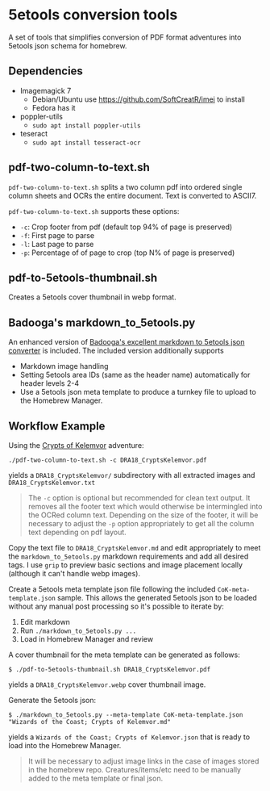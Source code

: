 # 5etools conversion tools

A set of tools that simplifies conversion of PDF format adventures into 5etools json schema for homebrew.

## Dependencies

* Imagemagick 7
   * Debian/Ubuntu use https://github.com/SoftCreatR/imei to install
   * Fedora has it
* poppler-utils
   * `sudo apt install poppler-utils`
* teseract
   * `sudo apt install tesseract-ocr`

## pdf-two-column-to-text.sh

`pdf-two-column-to-text.sh` splits a two column pdf into ordered single column sheets and OCRs the entire document. Text is converted to ASCII7.

`pdf-two-column-to-text.sh` supports these options:
- `-c`: Crop footer from pdf (default top 94% of page is preserved)
- `-f`: First page to parse
- `-l`: Last page to parse
- `-p`: Percentage of of page to crop (top N% of page is preserved)

## pdf-to-5etools-thumbnail.sh

Creates a 5etools cover thumbnail in webp format.

## Badooga's markdown_to_5etools.py

An enhanced version of [Badooga's excellent markdown to 5etools json converter](https://github.com/badooga/Programs/tree/master/Dungeons%20and%20Dragons/5eTools) is included. The included version additionally supports
- Markdown image handling
- Setting 5etools area IDs (same as the header name) automatically for header levels 2-4
- Use a 5etools json meta template to produce a turnkey file to upload to the Homebrew Manager.

## Workflow Example

Using the [Crypts of Kelemvor](https://media.wizards.com/2018/dnd/dragon/18/DRA18_CryptsKelemvor.pdf) adventure:
```
./pdf-two-column-to-text.sh -c DRA18_CryptsKelemvor.pdf
```
yields a `DRA18_CryptsKelemvor/` subdirectory with all extracted images and `DRA18_CryptsKelemvor.txt`

> The `-c` option is optional but recommended for clean text output. It removes all the footer text which would otherwise be intermingled into the OCRed column text. Depending on the size of the footer, it will be necessary to adjust the `-p` option appropriately to get all the column text depending on pdf layout.

Copy the text file to `DRA18_CryptsKelemvor.md` and edit appropriately to meet the `markdown_to_5etools.py` markdown requirements and add all desired tags. I use `grip` to preview basic sections and image placement locally (although it can't handle webp images).

Create a 5etools meta template json file following the included `CoK-meta-template.json` sample. This allows the generated 5etools json to be loaded without any manual post processing so it's possible to iterate by:
1. Edit markdown
1. Run `./markdown_to_5etools.py ...`
1. Load in Homebrew Manager and review

A cover thumbnail for the meta template can be generated as follows:
```
$ ./pdf-to-5etools-thumbnail.sh DRA18_CryptsKelemvor.pdf
```
yields a `DRA18_CryptsKelemvor.webp` cover thumbnail image.

Generate the 5etools json:
```
$ ./markdown_to_5etools.py --meta-template CoK-meta-template.json "Wizards of the Coast; Crypts of Kelemvor.md"
```
yields a `Wizards of the Coast; Crypts of Kelemvor.json` that is ready to load into the Homebrew Manager.

> It will be necessary to adjust image links in the case of images stored in the homebrew repo.
> Creatures/items/etc need to be manually added to the meta template or final json.
